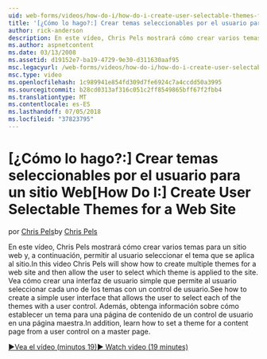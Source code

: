 ```yaml
---
uid: web-forms/videos/how-do-i/how-do-i-create-user-selectable-themes-for-a-web-site
title: '[¿Cómo lo hago?:] Crear temas seleccionables por el usuario para un sitio Web | Microsoft Docs'
author: rick-anderson
description: En este vídeo, Chris Pels mostrará cómo crear varios temas para un sitio web y, a continuación, permitir al usuario seleccionar el tema que se aplica al sitio. Vea cómo...
ms.author: aspnetcontent
ms.date: 03/13/2008
ms.assetid: d19152e7-ba19-4729-9e30-d311630aaf95
msc.legacyurl: /web-forms/videos/how-do-i/how-do-i-create-user-selectable-themes-for-a-web-site
msc.type: video
ms.openlocfilehash: 1c989941e854fd309d7fe6924c7a4ccdd50a3995
ms.sourcegitcommit: b28cd0313af316c051c2ff8549865bff67f2fbb4
ms.translationtype: MT
ms.contentlocale: es-ES
ms.lasthandoff: 07/05/2018
ms.locfileid: "37823795"
---
```

<a name="how-do-i-create-user-selectable-themes-for-a-web-site"></a><span data-ttu-id="51a88-104">[¿Cómo lo hago?:] Crear temas seleccionables por el usuario para un sitio Web</span><span class="sxs-lookup"><span data-stu-id="51a88-104">[How Do I:] Create User Selectable Themes for a Web Site</span></span>
====================
<span data-ttu-id="51a88-105">por [Chris Pels](https://twitter.com/chrispels)</span><span class="sxs-lookup"><span data-stu-id="51a88-105">by [Chris Pels](https://twitter.com/chrispels)</span></span>

<span data-ttu-id="51a88-106">En este vídeo, Chris Pels mostrará cómo crear varios temas para un sitio web y, a continuación, permitir al usuario seleccionar el tema que se aplica al sitio.</span><span class="sxs-lookup"><span data-stu-id="51a88-106">In this video Chris Pels will show how to create multiple themes for a web site and then allow the user to select which theme is applied to the site.</span></span> <span data-ttu-id="51a88-107">Vea cómo crear una interfaz de usuario simple que permite al usuario seleccionar cada uno de los temas con un control de usuario.</span><span class="sxs-lookup"><span data-stu-id="51a88-107">See how to create a simple user interface that allows the user to select each of the themes with a user control.</span></span> <span data-ttu-id="51a88-108">Además, obtenga información sobre cómo establecer un tema para una página de contenido de un control de usuario en una página maestra.</span><span class="sxs-lookup"><span data-stu-id="51a88-108">In addition, learn how to set a theme for a content page from a user control on a master page.</span></span>

[<span data-ttu-id="51a88-109">&#9654;Vea el vídeo (minutos 19)</span><span class="sxs-lookup"><span data-stu-id="51a88-109">&#9654; Watch video (19 minutes)</span></span>](https://channel9.msdn.com/Blogs/ASP-NET-Site-Videos/how-do-i-create-user-selectable-themes-for-a-web-site)

